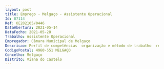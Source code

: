 ```yaml
--- 
layout: post
title: Emprego - Melgaço - Assistente Operacional
Id: 87114
Ref: OE202105/0446
DataAbertura: 2021-05-14
DataFecho: 2021-05-28
Trabalho: Assistente Operacional
Empregador: Câmara Municipal de Melgaço
Descricao: Perfil de competências  organização e método de trabalho  responsabilidade e compromisso com o Serviço  tolerância à pressão e contrariedades  realização e orientação para resultados  conhecimentos e experiência  iniciativa e autonomia.
CodigoPostal: 4960-551 MELGAÇO
Concelho: Melgaço
Distrito: Viana do Castelo
--- 
```

